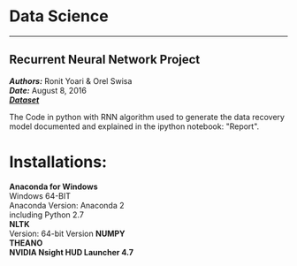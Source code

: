 #  Data Science


---
**Recurrent Neural Network Project**
---
***Authors:*** Ronit Yoari & Orel Swisa  
***Date:*** August 8, 2016  
***[Dataset]()***  

  
The Code in python with RNN algorithm used to generate the data recovery model documented and explained in the ipython notebook: "Report".  

# Installations:
**Anaconda for Windows**  
Windows 64-BIT  
Anaconda Version: Anaconda 2  
including Python 2.7  
**NLTK**  
Version: 64-bit Version
**NUMPY**  
**THEANO**  
**NVIDIA Nsight HUD Launcher 4.7**
